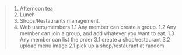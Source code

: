 > 1. Afternoon tea
> 2. Lunch
> 3. Shops/Restaurants management.
> 4. Web users/members
> 1.1 Any member can create a group.
> 1.2 Any member can join a group, and add whatever you want to eat.
> 1.3 Any member can list the order
> 3.1 create a shop/restaurant
> 3.2 upload menu image
> 2.1 pick up a shop/restaurant at random

